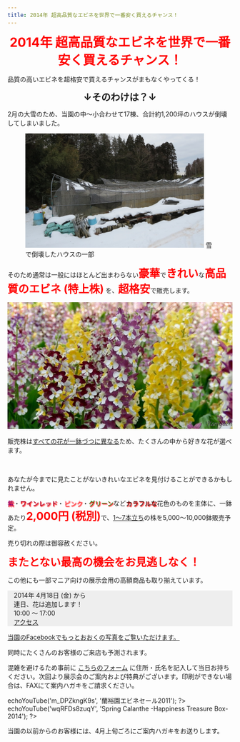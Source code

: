 ```yaml
---
title: 2014年 超高品質なエビネを世界で一番安く買えるチャンス！
---
```

<style>
h1, h2 {
  margin: 0.5em 0;
  text-align: center;
}
h1 { color: red; }
b {
  color: red;
  font-size: x-large;
}
.shadow { text-shadow: 1px 1px 1px red, 2px 2px 2px red; }
</style>
2014年 超高品質なエビネを世界で一番安く買えるチャンス！
==
品質の高いエビネを超格安で買えるチャンスがまもなくやってくる！

↓そのわけは？↓
--
2月の大雪のため、当園の中～小合わせて17棟、合計約1,200坪のハウスが倒壊してしまいました。

<figure>
  <img src="/assets/images/calanthe_fair_2014_1.jpg" alt="雪で倒壊したハウスの一部" style="max-width: 400px;"/>
  <figurecaption>雪で倒壊したハウスの一部</figurecaption>
</figure>

そのため通常は一般にはほとんど出まわらない<b>豪華</b>で<b>きれい</b>な<b>高品質のエビネ (特上株)</b> を、<b>超格安</b>で販売します。

  <img src="/assets/images/calanthe_fair_2014_2.jpg" alt="カラフルな農場のエビネ - 蘭裕園" style=""/>

販売株は<u>すべての花が一鉢づつに異なる</u>ため、たくさんの中から好きな花が選べます。

<img src="" alt=""/>

あなたが今までに見たことがないきれいなエビネを見付けることができるかもしれません。

<span class="shadow" style="color: purple;">紫</span>・<span class="shadow" style="color: #990033;">ワインレッド</span>・<span class="shadow" style="color: pink;">ピンク</span>・<span class="shadow" style="color: green;">グリーン</span>など<span class="shadow" style="background: linear-gradient(left, red, orange, yellow, green, blue, indigo, violet);">カラフルな</span>花色のものを主体に、一鉢あたり<b>2,000円 (税別)</b>で、<u>1～7本立ち</u>の株を5,000～10,000鉢販売予定。

売り切れの際は御容赦ください。

<b>またとない最高の機会をお見逃しなく！</b>

この他にも一部マニア向けの展示会用の高額商品も取り揃えています。

<div style="margin: 1em 0; padding: 0 1em; background: #eee;">
2014年 4月18日 (金) から<br />
連日、花は追加します！<br />
10:00 ～ 17:00<br />
<a href="/about_us/direction">アクセス</a>
</div>

[当園のFacebookでもっとおおくの写真をご覧いただけます。](http://fb.me/ranyuenjapan)

<a class="facebook" href="http://fb.me/ranyuenjapan"><span></span></a>

同時にたくさんのお客様のご来店も予測されます。

混雑を避けるため事前に [こちらのフォーム](/assets/calanthe_fair_2014_request.pdf) に住所・氏名を記入して当日お持ちください。次回より展示会のご案内および特典がございます。印刷ができない場合は、FAXにて案内ハガキをご請求ください。

<?php $h->echoYouTube('m_DPZkngK9s', '蘭裕園エビネセール2011'); ?>

<?php $h->echoYouTube('wqRFDs8zuqY', 'Spring Calanthe -Happiness Treasure Box- 2014'); ?>

<a class="youtube" href="https://www.youtube.com/channel/UCO0wggpBXkCF44aGeqGPWvg/videos"><span></span></a>

当園の以前からのお客様には、4月上旬ごろにご案内ハガキをお送りします。
